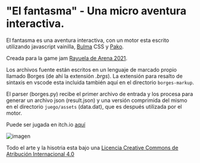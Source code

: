 # "El fantasma" - Una micro aventura interactiva.

El fantasma es una aventura interactiva, con un motor esta escrito utilizando javascript vainilla, [Bulma](https://bulma.io/) CSS y [Pako](https://github.com/nodeca/pako).

Creada para la game jam [Rayuela de Arena 2021](https://itch.io/jam/rayuela-de-arena-2021).

Los archivos fuente están escritos en un lenguaje de marcado propio llamado Borges (de ahí la extensión *.brgs*). La extensión para resalto de sintaxis en vscode esta incluida también aquí en el directorio `borges-markup`.

El parser (borges.py) recibe el primer archivo de entrada y los procesa para generar un archivo json (result.json) y una versión comprimida del mismo en el directorio `juego/assets` (data.dat), que es después utilizada por el motor.

Puede ser jugada en itch.io [aquí](https://lacalaveraverde.itch.io/el-fantasma)

![imagen](/juego/assets/viñedo.png)

Todo el arte y la hisotria esta bajo una [Licencia Creative Commons de Atribución Internacional 4.0](http://creativecommons.org/licenses/by/4.0/)